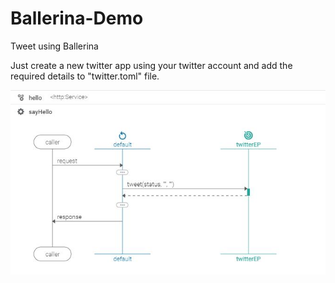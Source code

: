 # Ballerina-Demo
Tweet using Ballerina

Just create a new twitter app using your twitter account and add the required details to "twitter.toml" file.

<img src="demo.jpg">

